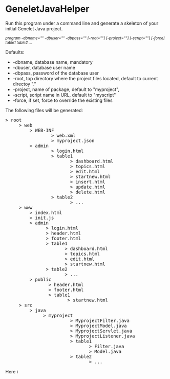 # GeneletJavaHelper

Run this program under a command line and generate a skeleton of your initial Genelet Java project.

<sub>*program -dbname="" -dbuser="" -dbpass="" [-root=""] [-project=""] [-script=""] [-force] table1 table2 ...*</sub>

Defaults:  
* -dbname, database name, mandatory
* -dbuser, database user name
* -dbpass, password of the database user
* -root, top directory where the project files located, default to current directoy "." 
* -project, name of package, default to "myproject", 
* -script, script name in URL, default to "myscript"
* -force, if set, force to override the existing files

The following files will be generated:

<pre>
> root
     > web
         > WEB-INF
                 > web.xml
                 > myproject.json
         > admin
                 > login.html
                 > table1
                        > dashboard.html
                        > topics.html
                        > edit.html
                        > startnew.html
                        > insert.html
                        > update.html
                        > delete.html
                 > table2
                        > ...
     > www
         > index.html
         > init.js
         > admin
               > login.html
               > header.html
               > footer.html
               > table1
                      > dashboard.html
                      > topics.html
                      > edit.html
                      > startnew.html
               > table2
                      > ...
         > public
                > header.html
                > footer.html
                > table1
                       > startnew.html
     > src
         > java
              > myproject
                        > MyprojectFilter.java
                        > MyprojectModel.java
                        > MyprojectServlet.java
                        > MyprojectListener.java
                        > table1
                               > Filter.java
                               > Model.java
                        > table2
                               > ...
</pre>

Here i
